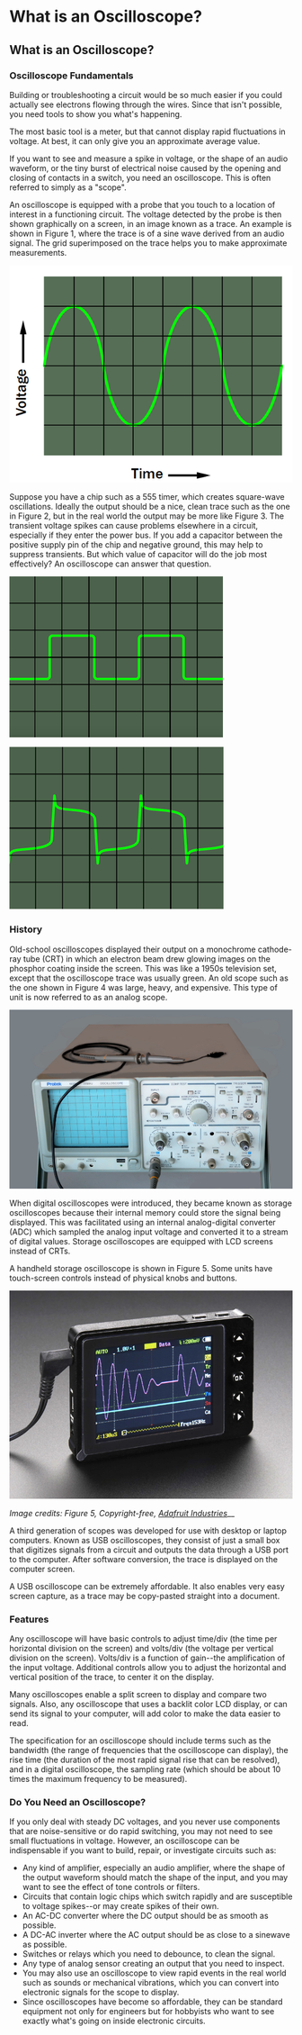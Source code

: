 # What is an Oscilloscope?

## What is an Oscilloscope?

### Oscilloscope Fundamentals

Building or troubleshooting a circuit would be so much easier if you could actually see electrons flowing through the wires. Since that isn't possible, you need tools to show you what's happening.

The most basic tool is a meter, but that cannot display rapid fluctuations in voltage. At best, it can only give you an approximate average value.

If you want to see and measure a spike in voltage, or the shape of an audio waveform, or the tiny burst of electrical noise caused by the opening and closing of contacts in a switch, you need an oscilloscope. This is often referred to simply as a "scope".

An oscilloscope is equipped with a probe that you touch to a location of interest in a functioning circuit. The voltage detected by the probe is then shown graphically on a screen, in an image known as a trace. An example is shown in Figure 1, where the trace is of a sine wave derived from an audio signal. The grid superimposed on the trace helps you to make approximate measurements.

![Figure 1: Sine wave as measured by an oscilloscope](../.gitbook/assets/2018-10-01_1606.png)

Suppose you have a chip such as a 555 timer, which creates square-wave oscillations. Ideally the output should be a nice, clean trace such as the one in Figure 2, but in the real world the output may be more like Figure 3. The transient voltage spikes can cause problems elsewhere in a circuit, especially if they enter the power bus. If you add a capacitor between the positive supply pin of the chip and negative ground, this may help to suppress transients. But which value of capacitor will do the job most effectively? An oscilloscope can answer that question.

![Figure 2: Ideal square-wave output](../.gitbook/assets/2018-10-01_1616.png)

![Figure 3: Square-wave in the real world](../.gitbook/assets/2018-10-01_1618.png)

### History

Old-school oscilloscopes displayed their output on a monochrome cathode-ray tube \(CRT\) in which an electron beam drew glowing images on the phosphor coating inside the screen. This was like a 1950s television set, except that the oscilloscope trace was usually green. An old scope such as the one shown in Figure 4 was large, heavy, and expensive. This type of unit is now referred to as an analog scope.

![Figure 4: An analog scope](../.gitbook/assets/figure-4.jpg)

When digital oscilloscopes were introduced, they became known as storage oscilloscopes because their internal memory could store the signal being displayed. This was facilitated using an internal analog-digital converter \(ADC\) which sampled the analog input voltage and converted it to a stream of digital values. Storage oscilloscopes are equipped with LCD screens instead of CRTs.

A handheld storage oscilloscope is shown in Figure 5. Some units have touch-screen controls instead of physical knobs and buttons.

![Figure 5: Handheld storage oscilloscope](../.gitbook/assets/figure-5.jpg)

_Image credits: Figure 5, Copyright-free,_ [_Adafruit Industries_](https://www.adafruit.com)\_\_

A third generation of scopes was developed for use with desktop or laptop computers. Known as USB oscilloscopes, they consist of just a small box that digitizes signals from a circuit and outputs the data through a USB port to the computer. After software conversion, the trace is displayed on the computer screen.

A USB oscilloscope can be extremely affordable. It also enables very easy screen capture, as a trace may be copy-pasted straight into a document.

### Features

Any oscilloscope will have basic controls to adjust time/div \(the time per horizontal division on the screen\) and volts/div \(the voltage per vertical division on the screen\). Volts/div is a function of gain--the amplification of the input voltage. Additional controls allow you to adjust the horizontal and vertical position of the trace, to center it on the display.

Many oscilloscopes enable a split screen to display and compare two signals. Also, any oscilloscope that uses a backlit color LCD display, or can send its signal to your computer, will add color to make the data easier to read.

The specification for an oscilloscope should include terms such as the bandwidth \(the range of frequencies that the oscilloscope can display\), the rise time \(the duration of the most rapid signal rise that can be resolved\), and in a digital oscilloscope, the sampling rate \(which should be about 10 times the maximum frequency to be measured\).

### Do You Need an Oscilloscope?

If you only deal with steady DC voltages, and you never use components that are noise-sensitive or do rapid switching, you may not need to see small fluctuations in voltage. However, an oscilloscope can be indispensable if you want to build, repair, or investigate circuits such as:

* Any kind of amplifier, especially an audio amplifier, where the shape of the output waveform should match the shape of the input, and you may want to see the effect of tone controls or filters.
* Circuits that contain logic chips which switch rapidly and are susceptible to voltage spikes--or may create spikes of their own.
* An AC-DC converter where the DC output should be as smooth as possible.
* A DC-AC inverter where the AC output should be as close to a sinewave as possible.
* Switches or relays which you need to debounce, to clean the signal.
* Any type of analog sensor creating an output that you need to inspect.
* You may also use an oscilloscope to view rapid events in the real world such as sounds or mechanical vibrations, which you can convert into electronic signals for the scope to display.
* Since oscilloscopes have become so affordable, they can be standard equipment not only for engineers but for hobbyists who want to see exactly what's going on inside electronic circuits.

